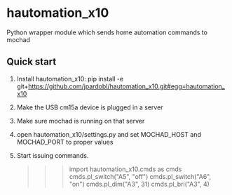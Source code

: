 hautomation_x10
===============

Python wrapper module which sends home automation commands to mochad


Quick start
-----------

1. Install hautomation_x10: pip install -e git+https://github.com/jpardobl/hautomation_x10.git#egg=hautomation_x10

2. Make the USB cm15a device is plugged in a server

3. Make sure mochad is running on that server

4. open hautomation_x10/settings.py and set MOCHAD_HOST and MOCHAD_PORT to proper values

5. Start issuing commands.

    >>> import hautomation_x10.cmds as cmds
    >>> cmds.pl_switch("A5", "off")
    >>> cmds.pl_switch("A6", "on")
    >>> cmds.pl_dim("A3", 31)
    >>> cmds.pl_bri("A3", 4)
